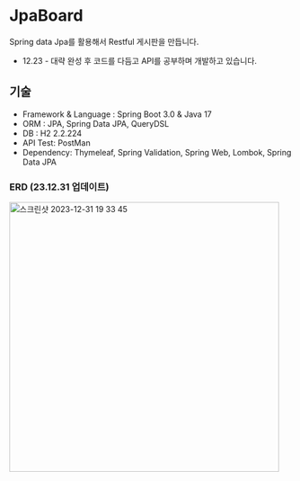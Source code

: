 # JpaBoard
Spring data Jpa를 활용해서 Restful 게시판을 만듭니다.
- 12.23 - 대략 완성 후 코드를 다듬고 API를 공부하며 개발하고 있습니다.

## 기술
- Framework & Language : Spring Boot 3.0 & Java 17
- ORM : JPA, Spring Data JPA, QueryDSL 
- DB : H2 2.2.224
- API Test: PostMan
- Dependency: Thymeleaf, Spring Validation, Spring Web, Lombok, Spring Data JPA

### ERD (23.12.31 업데이트)
<img width="480" alt="스크린샷 2023-12-31 19 33 45" src="https://github.com/pp8817/JpaBoard/assets/71458064/55598ebf-81a1-49e3-9c63-ec064b7a31f2">
